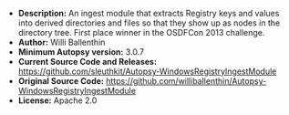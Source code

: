 - __Description:__ An ingest module that extracts Registry keys and values into derived directories and files so that they show up as nodes in the directory tree. First place winner in the OSDFCon 2013 challenge.
- __Author:__ Willi Ballenthin
- __Minimum Autopsy version:__ 3.0.7
- __Current Source Code and Releases:__ https://github.com/sleuthkit/Autopsy-WindowsRegistryIngestModule
- __Original Source Code:__ https://github.com/williballenthin/Autopsy-WindowsRegistryIngestModule
- __License:__ Apache 2.0
